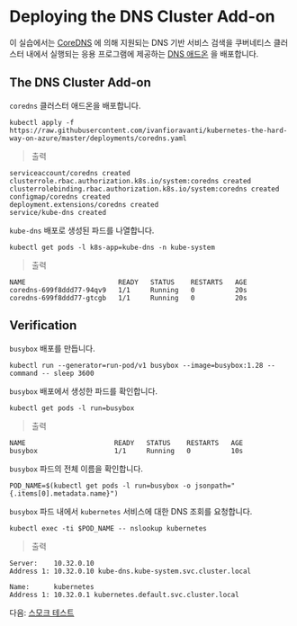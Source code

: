 # Deploying the DNS Cluster Add-on

이 실습에서는 [CoreDNS](https://kubernetes.io/docs/concepts/services-networking/dns-pod-service/) 에 의해 지원되는 DNS 기반 서비스 검색을 쿠버네티스 클러스터 내에서 실행되는 응용 프로그램에 제공하는 [DNS 애드온](https://coredns.io/) 을 배포합니다.

## The DNS Cluster Add-on

`coredns` 클러스터 애드온을 배포합니다.

```
kubectl apply -f https://raw.githubusercontent.com/ivanfioravanti/kubernetes-the-hard-way-on-azure/master/deployments/coredns.yaml
```

> 출력

```
serviceaccount/coredns created
clusterrole.rbac.authorization.k8s.io/system:coredns created
clusterrolebinding.rbac.authorization.k8s.io/system:coredns created
configmap/coredns created
deployment.extensions/coredns created
service/kube-dns created
```

`kube-dns` 배포로 생성된 파드를 나열합니다.

```
kubectl get pods -l k8s-app=kube-dns -n kube-system
```

> 출력

```
NAME                       READY   STATUS    RESTARTS   AGE
coredns-699f8ddd77-94qv9   1/1     Running   0          20s
coredns-699f8ddd77-gtcgb   1/1     Running   0          20s
```

## Verification

`busybox` 배포를 만듭니다.

```
kubectl run --generator=run-pod/v1 busybox --image=busybox:1.28 --command -- sleep 3600
```

`busybox` 배포에서 생성한 파드를 확인합니다.

```
kubectl get pods -l run=busybox
```

> 출력

```
NAME                      READY   STATUS    RESTARTS   AGE
busybox                   1/1     Running   0          10s
```

`busybox` 파드의 전체 이름을 확인합니다.

```
POD_NAME=$(kubectl get pods -l run=busybox -o jsonpath="{.items[0].metadata.name}")
```

`busybox` 파드 내에서 `kubernetes` 서비스에 대한 DNS 조회를 요청합니다.

```
kubectl exec -ti $POD_NAME -- nslookup kubernetes
```

> 출력

```
Server:    10.32.0.10
Address 1: 10.32.0.10 kube-dns.kube-system.svc.cluster.local

Name:      kubernetes
Address 1: 10.32.0.1 kubernetes.default.svc.cluster.local
```

다음: [스모크 테스트](13-smoke-test.md)
